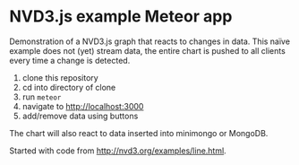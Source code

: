 # NVD3.js example Meteor app

Demonstration of a NVD3.js graph that reacts to changes in data. This naïve
example does not (yet) stream data, the entire chart is pushed to all
clients every time a change is detected.

1. clone this repository
1. cd into directory of clone
1. run `meteor`
1. navigate to <http://localhost:3000>
1. add/remove data using buttons

The chart will also react to data inserted into minimongo or MongoDB.

Started with code from <http://nvd3.org/examples/line.html>.
